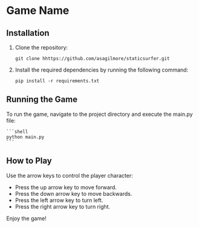 # Game Name

## Installation

1. Clone the repository:

    ```shell
    git clone hhttps://github.com/asagilmore/staticsurfer.git
    ```

2. Install the required dependencies by running the following command:

    ```shell
    pip install -r requirements.txt
    ```

## Running the Game

To run the game, navigate to the project directory and execute the main.py file:

    ```shell
    python main.py
    ```

## How to Play

Use the arrow keys to control the player character:

- Press the up arrow key to move forward.
- Press the down arrow key to move backwards.
- Press the left arrow key to turn left.
- Press the right arrow key to turn right.

Enjoy the game!
